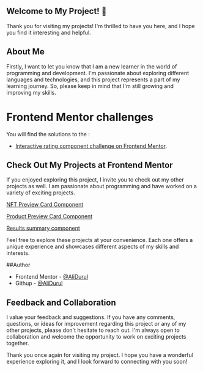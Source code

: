 ## Welcome to My Project! 👋

Thank you for visiting my projects! I'm thrilled to have you here, and I hope you find it interesting and helpful.

## About Me
Firstly, I want to let you know that I am a new learner in the world of programming and development. I'm passionate about exploring different languages and technologies, and this project represents a part of my learning journey. So, please keep in mind that I'm still growing and improving my skills.

# Frontend Mentor challenges 
You will find the solutions to the :
- [Interactive rating component challenge on Frontend Mentor](https://www.frontendmentor.io/challenges/interactive-rating-component-koxpeBUmI). 


## Check Out My Projects at Frontend Mentor
If you enjoyed exploring this project, I invite you to check out my other projects as well. I am passionate about programming and have worked on a variety of exciting projects.

[NFT Preview Card Component](https://alidurul.github.io/Frontend-Mentor-Projects/NFT-Preview-Card-Component/)

[Product Preview Card Component](https://alidurul.github.io/Frontend-Mentor-Projects/Product-Preview-Card-Component/)

[Results summary component](https://alidurul.github.io/Frontend-Mentor-Projects/Results-summary-component/)

Feel free to explore these projects at your convenience. Each one offers a unique experience and showcases different aspects of my skills and interests.

##Author
- Frontend Mentor - [@AliDurul](https://www.frontendmentor.io/profile/DURUL-26)
- Githup - [@AliDurul](https://github.com/AliDurul)

## Feedback and Collaboration
I value your feedback and suggestions. If you have any comments, questions, or ideas for improvement regarding this project or any of my other projects, please don't hesitate to reach out. I'm always open to collaboration and welcome the opportunity to work on exciting projects together.

Thank you once again for visiting my project. I hope you have a wonderful experience exploring it, and I look forward to connecting with you soon!



